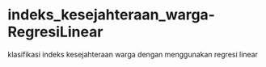 # indeks_kesejahteraan_warga-RegresiLinear
klasifikasi indeks kesejahteraan warga dengan menggunakan regresi linear
